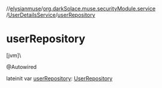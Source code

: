 //[elysianmuse](../../../index.md)/[org.darkSolace.muse.securityModule.service](../index.md)
/[UserDetailsService](index.md)/[userRepository](user-repository.md)

# userRepository

[jvm]\

@Autowired

lateinit
var [userRepository](user-repository.md): [UserRepository](../../org.darkSolace.muse.userModule.repository/-user-repository/index.md)
